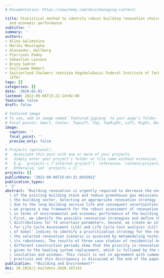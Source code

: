 ```yaml
---
# Documentation: https://wowchemy.com/docs/managing-content/

title: Statistical method to identify robust building renovation choices for environmental
  and economic performance
subtitle: ''
summary: ''
authors:
- Alina Galimshina
- Maliki Moustapha
- Alexander, Hollberg
- Pierryves Padey
- Sébastien Lasvaux
- Bruno Sudret
- Guillaume Habert
- Switzerland Chalmers tekniska högskolaSwiss Federal Institute of Technology in Zürich
  (ETH)
tags: []
categories: []
date: '2020-01-01'
lastmod: 2022-09-06T15:21:14+02:00
featured: false
draft: false

# Featured image
# To use, add an image named `featured.jpg/png` to your page's folder.
# Focal points: Smart, Center, TopLeft, Top, TopRight, Left, Right, BottomLeft, Bottom, BottomRight.
image:
  caption: ''
  focal_point: ''
  preview_only: false

# Projects (optional).
#   Associate this post with one or more of your projects.
#   Simply enter your project's folder or file name without extension.
#   E.g. `projects = ["internal-project"]` references `content/project/deep-learning/index.md`.
#   Otherwise, set `projects = []`.
projects: []
publishDate: '2022-09-06T15:03:32.693593Z'
publication_types:
- '2'
abstract: "Building renovation is urgently required to decrease the energy consumption\
  \ of the existing building stock and reduce greenhouse gas emissions coming from\
  \ the building sector. Selecting an appropriate renovation strategy is challenging\
  \ due to the long building service life and consequent uncertainties. In this paper,\
  \ we propose a new framework for the robust assessment of renovation strategies\
  \ in terms of environmental and economic performance of the building's life cycle.\
  \ First, we identify the possible renovation strategies and define the probability\
  \ distributions for 74 uncertain parameters. Second, we create an integrated workflow\
  \ for Life Cycle Assessment (LCA) and Life Cycle Cost analysis (LCC) and make use\
  \ of Sobol’ indices to identify a prioritization strategy for the renovation. Finally,\
  \ the selected renovation scenario is assessed by metamodeling techniques to calculate\
  \ its robustness. The results of three case studies of residential buildings from\
  \ different construction periods show that the priority in renovation should be\
  \ given to the heating system replacement, which is followed by the exterior wall\
  \ insulation and windows. This result is not in agreement with common renovation\
  \ practices and this discrepancy is discussed at the end of the paper.  "
publication: '*Building and Environment*'
doi: 10.1016/j.buildenv.2020.107143
---
```

